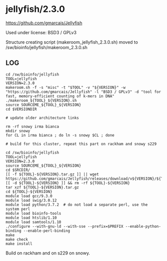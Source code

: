 jellyfish/2.3.0
========================

<https://github.com/gmarcais/Jellyfish>

Used under license:
BSD3 / GPLv3

Structure creating script (makeroom_jellyfish_2.3.0.sh) moved to /sw/bioinfo/jellyfish/makeroom_2.3.0.sh

LOG
---

    cd /sw/bioinfo/jellyfish
    TOOL=jellyfish
    VERSION=2.3.0
    makeroom.sh -f -s "misc" -t "$TOOL" -v "${VERSION}" -w "https://github.com/gmarcais/Jellyfish" -l "BSD3 / GPLv3" -d "tool for fast, memory-efficient counting of k-mers in DNA"
    ./makeroom_${TOOL}_${VERSION}.sh 
    source SOURCEME_${TOOL}_${VERSION} 
    cd $VERSIONDIR

    # update older architecture links

    rm -rf snowy irma bianca
    mkdir snowy
    for CL in irma bianca ; do ln -s snowy $CL ; done

    # build for this cluster, repeat this part on rackham and snowy s229

    cd /sw/bioinfo/jellyfish
    TOOL=jellyfish
    VERSION=2.3.0
    source SOURCEME_${TOOL}_${VERSION} 
    cd $SRCDIR/
    [[ -f ${TOOL}-${VERSION}.tar.gz ]] || wget https://github.com/gmarcais/Jellyfish/releases/download/v${VERSION}/${TOOL}-${VERSION}.tar.gz
    [[ -d ${TOOL}-${VERSION} ]] && rm -rf ${TOOL}-${VERSION}
    tar xzf ${TOOL}-${VERSION}.tar.gz 
    cd ${TOOL}-${VERSION}
    module load gcc/9.3.0
    module load swig/3.0.12
    module load python/3.7.2  # do not load a separate perl, use the system perl
    module load bioinfo-tools
    module load htslib/1.10
    module load samtools/1.10
    ./configure --with-gnu-ld --with-sse --prefix=$PREFIX --enable-python-binding --enable-perl-binding
    make
    make check
    make install

Build on rackham and on s229 on snowy.

